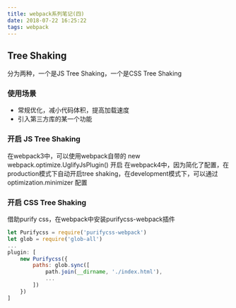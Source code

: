 ```yaml
---
title: webpack系列笔记(四)
date: 2018-07-22 16:25:22
tags: webpack
---
```


## Tree Shaking
分为两种，一个是JS Tree Shaking，一个是CSS Tree Shaking

<!-- more -->

### 使用场景
* 常规优化，减小代码体积，提高加载速度
* 引入第三方库的某一个功能

### 开启 JS Tree Shaking
在webpack3中，可以使用webpack自带的 new webpack.optimize.UglifyJsPlugin() 开启
在webpack4中，因为简化了配置，在production模式下自动开启tree shaking，在development模式下，可以通过 optimization.minimizer 配置

### 开启 CSS Tree Shaking
借助purify css，在webpack中安装purifycss-webpack插件
```javascript
let Purifycss = require('purifycss-webpack')
let glob = require('glob-all')
...
plugin: [
	new Purifycss({
		paths: glob.sync([
			path.join(__dirname, './index.html'),
			...
		])
	})
]
```